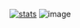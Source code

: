 [![stats](https://github-readme-stats.vercel.app/api?username=GoldenStarq&count_private=true&show_icons=true&theme=onedark&border_radius=10&text_color=d1ae84&custom_title=github.com/GoldenStarq)](https://github.com/GoldenStarq)
![image](https://camo.githubusercontent.com/bfb7329298828b6c27cca6d416ec6d516951bfb703b233798b547816a277257d/68747470733a2f2f696d6167652e6e6f656c736861636b2e636f6d2f66696368696572732f323032302f33352f352f313539383630313338302d74656e6f722e676966)
